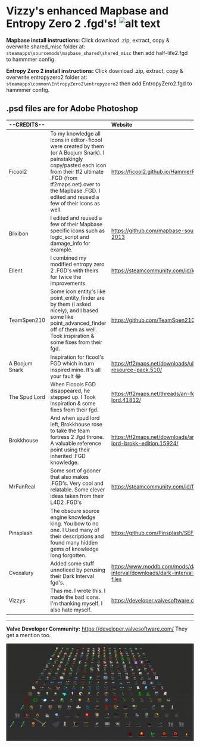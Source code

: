 # Vizzy's enhanced Mapbase and Entropy Zero 2 .fgd's! ![alt text](https://cdn.discordapp.com/emojis/860206945943158844.gif?size=32&quality=lossless) 

**Mapbase install instructions:** Click download .zip, extract, copy & overwrite shared_misc folder at:
`steamapps\sourcemods\mapbase_shared\shared_misc`
then add half-life2.fgd to hammmer config.

**Entropy Zero 2 install instructions:** Click download .zip, extract, copy & overwrite entropyzero2 folder at:
`steamapps\common\EntropyZero2\entropyzero2`
then add EntropyZero2.fgd to hammmer config.


.psd files are for Adobe Photoshop
----

| --CREDITS-- |  | Website |
|:----|------|:-------|
| Ficool2 | To my knowledge all icons in editor-ficool were created by them (or A Boojum Snark). I painstakingly copy/pasted each icon from their tf2 ultimate .FGD (from tf2maps.net) over to the Mapbase .FGD. I edited and reused a few of their icons as well.| https://ficool2.github.io/HammerPlusPlus-Website/ |
| Blixibon | I edited and reused a few of their Mapbase specific icons such as logic_script and damage_info for example. | https://github.com/mapbase-source/source-sdk-2013 |
| Ellent | I combined my modified entropy zero 2 .FGD's with theirs for twice the improvements. | https://steamcommunity.com/id/koishis_mr_hat |
| TeamSpen210 | Some icon entity's like point_entity_finder are by them (i asked nicely), and I based some like point_advanced_finder off of them as well. Took inspiration & some fixes from their fgd.| https://github.com/TeamSpen210 |
| A Boojum Snark | Inspiration for ficool's FGD which in turn inspired mine. It's all your fault 😂 | https://tf2maps.net/downloads/ultimate-mapping-resource-pack.510/ |
| The Spud Lord | When Ficools FGD disappeared, he stepped up. I Took inspiration & some fixes from their fgd. | https://tf2maps.net/threads/an-fgd-fit-for-a-lord.41812/ |
| Brokkhouse | And when spud lord left, Brokkhouse rose to take the team fortress 2 .fgd throne. A valuable reference point using their inherited .FGD knowledge. | https://tf2maps.net/downloads/an-fgd-fit-for-a-lord-brokk-edition.15924/ |
| MrFunReal | Some sort of gooner that also makes .FGD's. Very cool and relatable. Some clever ideas taken from their L4D2 .FGD's | https://steamcommunity.com/id/funreal (nsfw) |
| Pinsplash | The obscure source engine knowledge king. You bow to no one. I Used many of their descriptions and found many hidden gems of knowledge long forgotten. | https://github.com/Pinsplash/SEFGD |
| Cvoxalury | Added some stuff unnoticed by perusing their Dark Interval fgd's. | https://www.moddb.com/mods/dark-interval/downloads/dark-interval-part-2-source-files |
| Vizzys | Thas me. I wrote this. I made the bad icons. I'm thanking myself. I also hate myself. | https://developer.valvesoftware.com/wiki/User:Vizzys |
----
**Valve Developer Community:** 
https://developer.valvesoftware.com/
They get a mention too.

![preview](preview.png)
